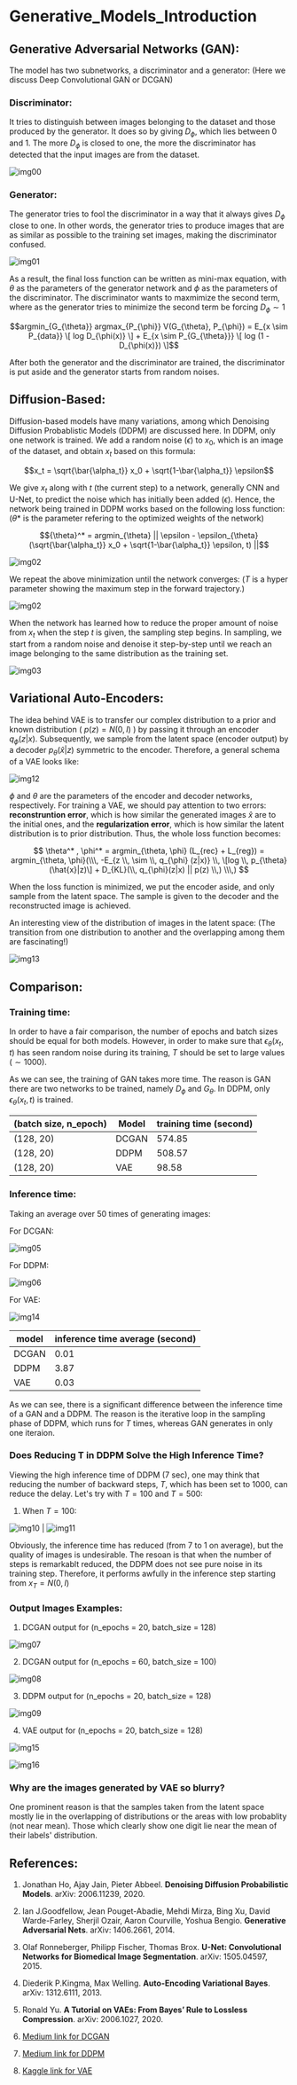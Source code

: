 # Generative_Models_Introduction

## Generative Adversarial Networks (GAN): 

The model has two subnetworks, a discriminator and a generator: (Here we discuss Deep Convolutional GAN or DCGAN)

### Discriminator: 

It tries to distinguish between images belonging to the dataset and those produced by the generator. It does so by giving $D_\phi$, which lies between 0 and 1. The more $D_\phi$ is closed to one, the more the discriminator has detected that the input images are from the dataset. 

![img00](./images/c5.JPG)

### Generator: 

The generator tries to fool the discriminator in a way that it always gives $D_\phi$ close to one. In other words, the generator tries to produce images that are as similar as possible to the training set images, making the discriminator confused.

![img01](./images/c6.JPG)


As a result, the final loss function can be written as mini-max equation, with $\theta$ as the parameters of the generator network and $\phi$ as the parameters of the discriminator. The discriminator wants to maxmimize the second term, where as the generator tries to minimize the second term be forcing $D_{\phi} \sim 1$

$$argmin_{G_{\theta}} argmax_{P_{\phi}} V(G_{\theta}, P_{\phi}) = E_{x \sim P_{data}} \[ log D_{\phi(x)} \] + E_{x \sim P_{G_{\theta}}} \[ log (1 - D_{\phi(x)}) \]$$

After both the generator and the discriminator are trained, the discriminator is put aside and the generator starts from random noises. 

## Diffusion-Based: 

Diffusion-based models have many variations, among which Denoising Diffusion Probablistic Models (DDPM) are discussed here. In DDPM, only one network is trained. We add a random noise ($\epsilon$) to $x_0$, which is an image of the dataset, and obtain $x_t$ based on this formula:

$$x_t = \sqrt{\bar{\alpha_t}} x_0 + \sqrt{1-\bar{\alpha_t}} \epsilon$$

We give $x_t$ along with $t$ (the current step) to a network, generally CNN and U-Net, to predict the noise which has initially been added ($\epsilon$). Hence, the network being trained in DDPM works based on the following loss function: ($\theta*$ is the parameter refering to the optimized weights of the network)


$${\theta}^* = argmin_{\theta} || \epsilon - \epsilon_{\theta}(\sqrt{\bar{\alpha_t}} x_0 + \sqrt{1-\bar{\alpha_t}} \epsilon, t) ||$$

![img02](./images/c7.JPG)

We repeat the above minimization until the network converges: ($T$ is a hyper parameter showing the maximum step in the forward trajectory.)

![img02](./images/c1.JPG)

When the network has learned how to reduce the proper amount of noise from $x_t$ when the step $t$ is given, the sampling step begins. In sampling, we start from a random noise and denoise it step-by-step until we reach an image belonging to the same distribution as the training set.

![img03](./images/c2.JPG)

## Variational Auto-Encoders: 

The idea behind VAE is to transfer our complex distribution to a prior and known distribution ( $p(z) = N(0, I)$ ) by passing it through an encoder $q_{\phi}(z|x)$. Subsequently, we sample from the latent space (encoder output) by a decoder $p_{\theta}(\hat{x} | z)$ symmetric to the encoder. Therefore, a general schema of a VAE looks like:

![img12](./images/vae_1_4.png)

$\phi$ and $\theta$ are the parameters of the encoder and decoder networks, respectively. For training a VAE, we should pay attention to two errors: **reconstruntion error**, which is how similar the generated images $\hat{x}$ are to the initial ones, and the **regularization error**, which is how similar the latent distribution is to prior distribution. Thus, the whole loss function becomes: 

$$ \theta^* , \phi^* = argmin_{\theta, \phi} (L_{rec} + L_{reg}) = argmin_{\theta, \phi}(\\\, -E_{z \\, \sim \\, q_{\phi} (z|x)} \\, \[log \\, p_{\theta} (\hat{x}|z)\] + D_{KL}(\\, q_{\phi}(z|x) || p(z) \\,) \\\,) $$

When the loss function is minimized, we put the encoder aside, and only sample from the latent space. The sample is given to the decoder and the reconstructed image is achieved.

An interesting view of the distribution of images in the latent space: (The transition from one distribution to another and the overlapping among them are fascinating!)

![img13](./images/vae_distribution.png)

## Comparison: 

### Training time: 

In order to have a fair comparison, the number of epochs and batch sizes should be equal for both models. However, in order to make sure that $\epsilon_{\theta}(x_t, t)$ has seen random noise during its training, $T$ should be set to large values ($\sim 1000$). 

As we can see, the training of GAN takes more time. The reason is GAN there are two networks to be trained, namely $D_{\phi}$ and $G_{\theta}$. In DDPM, only $\epsilon_{\theta}(x_t, t)$ is trained.

| (batch size, n_epoch) | Model | training time (second) |
| --- | --- | --- |
| (128, 20) | DCGAN | 574.85 |
| (128, 20) |  DDPM | 508.57 |
| (128, 20) |  VAE | 98.58 |


### Inference time: 

Taking an average over 50 times of generating images: 

For DCGAN:

![img05](./images/gan_inference.PNG)

For DDPM: 

![img06](./images/ddpm_inference.PNG)

For VAE: 

![img14](./images/inf_time.png)


| model | inference time average (second) |
| --- | --- |
| DCGAN | 0.01 |
| DDPM | 3.87 |
| VAE | 0.03 |

As we can see, there is a significant difference between the inference time of a GAN and a DDPM. The reason is the iterative loop in the sampling phase of DDPM, which runs for $T$ times, whereas GAN generates in only one iteraion.


### Does Reducing T in DDPM Solve the High Inference Time?

Viewing the high inference time of DDPM (7 sec), one may think that reducing the number of backward steps, $T$, which has been set to 1000, can reduce the delay. Let's try with $T = 100$ and $T = 500$:

1. When $T = 100$:

![img10](./images/T_100_exe_time.JPG) | ![img11](./images/T_100.JPG)

Obviously, the inference time has reduced (from 7 to 1 on average), but the quality of images is undesirable. The resoan is that when the number of steps is remarkablt reduced, the DDPM does not see pure noise in its training step. Therefore, it performs awfully in the inference step starting from $x_T = N(0, I)$ 

### Output Images Examples: 

1. DCGAN output for (n_epochs = 20, batch_size = 128)

![img07](./images/c9.JPG)

2. DCGAN output for (n_epochs = 60, batch_size = 100)

![img08](./images/c8.JPG)

3. DDPM output for (n_epochs = 20, batch_size = 128)

![img09](./images/c10.JPG)

4. VAE output for (n_epochs = 20, batch_size = 128)

![img15](./images/vae_ac3.png)

![img16](./images/vae_ac4.png)

### Why are the images generated by VAE so blurry?

One prominent reason is that the samples taken from the latent space mostly lie in the overlapping of distributions or the areas with low probablity (not near mean). Those which clearly show one digit lie near the mean of their labels' distribution.

## References: 

1. Jonathan Ho, Ajay Jain, Pieter Abbeel. $\textbf{Denoising Diffusion Probabilistic Models}$. arXiv: 2006.11239, 2020.

2. Ian J.Goodfellow, Jean Pouget-Abadie, Mehdi Mirza, Bing Xu, David Warde-Farley, Sherjil Ozair, Aaron Courville, Yoshua Bengio. $\textbf{Generative Adversarial Nets}$. arXiv: 1406.2661, 2014.

3. Olaf Ronneberger, Philipp Fischer, Thomas Brox. $\textbf{U-Net: Convolutional Networks for Biomedical Image Segmentation}$. arXiv: 1505.04597, 2015.

4. Diederik P.Kingma, Max Welling. $\textbf{Auto-Encoding Variational Bayes}$. arXiv: 1312.6111, 2013.

5. Ronald Yu. $\textbf{A Tutorial on VAEs: From Bayes' Rule to Lossless Compression}$. arXiv: 2006.1027, 2020.

6. [Medium link for DCGAN](https://towardsdatascience.com/image-generation-in-10-minutes-with-generative-adversarial-networks-c2afc56bfa3b)

7. [Medium link for DDPM](https://medium.com/mlearning-ai/enerating-images-with-ddpms-a-pytorch-implementation-cef5a2ba8cb1)  

8. [Kaggle link for VAE](https://www.kaggle.com/code/mersico/variational-auto-encoder-from-scratch)
